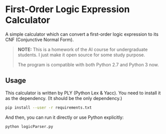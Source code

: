 First-Order Logic Expression Calculator
=======================================

A simple calculator which can convert a first-order logic expression to its CNF
(Conjunctive Normal Form).


> **NOTE:** This is a homework of the AI course for undergraduate students.
> I just make it open source for some study purpose.
>
> The program is compatible with both Python 2.7 and Python 3 now.

## Usage

This calculator is written by PLY (Python Lex & Yacc). You need to install it
as the dependency. (It should be the only dependency.)

``` bash
pip install --user -r requirements.txt
```

And then, you can run it directly or use Python explicitly:

``` bash
python logicParser.py
```
